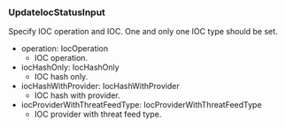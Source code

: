 ### UpdateIocStatusInput
Specify IOC operation and IOC. One and only one IOC type should be set.

- operation: IocOperation
  - IOC operation.
- iocHashOnly: IocHashOnly
  - IOC hash only.
- iocHashWithProvider: IocHashWithProvider
  - IOC hash with provider.
- iocProviderWithThreatFeedType: IocProviderWithThreatFeedType
  - IOC provider with threat feed type.
